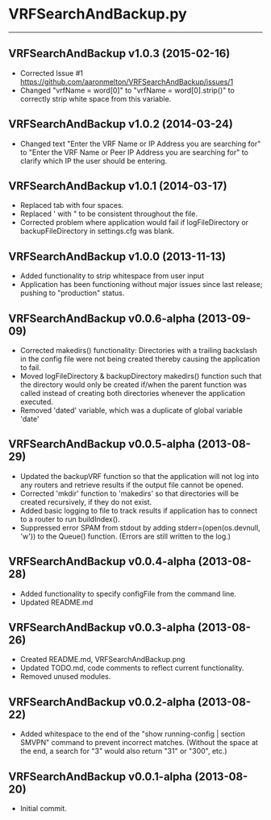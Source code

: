 # VRFSearchAndBackup.py #
---

## VRFSearchAndBackup v1.0.3 (2015-02-16) ##
* Corrected Issue #1 https://github.com/aaronmelton/VRFSearchAndBackup/issues/1
* Changed "vrfName = word[0]" to "vrfName = word[0].strip()" to correctly
  strip white space from this variable.

## VRFSearchAndBackup v1.0.2 (2014-03-24) ##
* Changed text "Enter the VRF Name or IP Address you are searching for" to
  "Enter the VRF Name or Peer IP Address you are searching for" to clarify
  which IP the user should be entering.

## VRFSearchAndBackup v1.0.1 (2014-03-17) ##
* Replaced tab with four spaces.
* Replaced ' with " to be consistent throughout the file.
* Corrected problem where application would fail if logFileDirectory or 
  backupFileDirectory in settings.cfg was blank.

## VRFSearchAndBackup v1.0.0 (2013-11-13) ##
* Added functionality to strip whitespace from user input
* Application has been functioning without major issues since last release;
  pushing to "production" status.

## VRFSearchAndBackup v0.0.6-alpha (2013-09-09) ##
* Corrected makedirs() functionality: Directories with a trailing backslash
  in the config file were not being created thereby causing the application
  to fail.
* Moved logFileDirectory & backupDirectory makedirs() function such that the
  directory would only be created if/when the parent function was called
  instead of creating both directories whenever the application executed.
* Removed 'dated' variable, which was a duplicate of global variable 'date'

## VRFSearchAndBackup v0.0.5-alpha (2013-08-29) ##
* Updated the backupVRF function so that the application will not log into
  any routers and retrieve results if the output file cannot be opened.
* Corrected 'mkdir' function to 'makedirs' so that directories will be
  created recursively, if they do not exist.
* Added basic logging to file to track results if application has to connect
  to a router to run buildIndex().
* Suppressed error SPAM from stdout by adding stderr=(open(os.devnull, 'w'))
  to the Queue() function. (Errors are still written to the log.)

## VRFSearchAndBackup v0.0.4-alpha (2013-08-28) ##
* Added functionality to specify configFile from the command line.
* Updated README.md

## VRFSearchAndBackup v0.0.3-alpha (2013-08-26) ##
* Created README.md, VRFSearchAndBackup.png
* Updated TODO.md, code comments to reflect current functionality.  
* Removed unused modules.

## VRFSearchAndBackup v0.0.2-alpha (2013-08-22) ##
* Added whitespace to the end of the "show running-config | section SMVPN"
  command to prevent incorrect matches.  (Without the space at the end, a
  search for "3" would also return "31" or "300", etc.)

## VRFSearchAndBackup v0.0.1-alpha (2013-08-20) ##
* Initial commit.